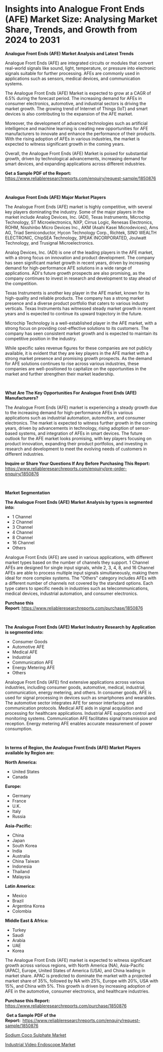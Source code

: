 <p><h1>Insights into Analogue Front Ends (AFE) Market Size: Analysing Market Share, Trends, and Growth from 2024 to 2031</h1></p><p><strong>Analogue Front Ends (AFE) Market Analysis and Latest Trends</strong></p>
<p><p>Analogue Front Ends (AFE) are integrated circuits or modules that convert real-world signals like sound, light, temperature, or pressure into electronic signals suitable for further processing. AFEs are commonly used in applications such as sensors, medical devices, and communication systems.</p><p>The Analogue Front Ends (AFE) Market is expected to grow at a CAGR of 6.5% during the forecast period. The increasing demand for AFEs in consumer electronics, automotive, and industrial sectors is driving the market growth. The growing trend of Internet of Things (IoT) and smart devices is also contributing to the expansion of the AFE market.</p><p>Moreover, the development of advanced technologies such as artificial intelligence and machine learning is creating new opportunities for AFE manufacturers to innovate and enhance the performance of their products. With the rising adoption of AFEs in various industries, the market is expected to witness significant growth in the coming years.</p><p>Overall, the Analogue Front Ends (AFE) Market is poised for substantial growth, driven by technological advancements, increasing demand for smart devices, and expanding applications across different industries.</p></p>
<p><strong>Get a Sample PDF of the Report:&nbsp;</strong> <a href="https://www.reliableresearchreports.com/enquiry/request-sample/1850876">https://www.reliableresearchreports.com/enquiry/request-sample/1850876</a></p>
<p>&nbsp;</p>
<p><strong>Analogue Front Ends (AFE) Major Market Players</strong></p>
<p><p>The Analogue Front Ends (AFE) market is highly competitive, with several key players dominating the industry. Some of the major players in the market include Analog Devices, Inc. (ADI), Texas Instruments, Microchip Technology, ST Microelectronics, NXP, Cirrus Logic, Renesas Electronics, ROHM, Nisshinbo Micro Devices Inc., AKM (Asahi Kasei Microdevices), Ams AG, Triad Semiconductor, Hycon Technology Corp., Richtek, SINO WEALTH ELECTRONIC, ChipSEA Technology, 3PEAK INCORPORATED, Joulwatt Technology, and Trusignal Microelectronics.</p><p>Analog Devices, Inc. (ADI) is one of the leading players in the AFE market, with a strong focus on innovation and product development. The company has seen significant market growth in recent years, driven by increasing demand for high-performance AFE solutions in a wide range of applications. ADI's future growth prospects are also promising, as the company continues to invest in research and development to stay ahead of the competition.</p><p>Texas Instruments is another key player in the AFE market, known for its high-quality and reliable products. The company has a strong market presence and a diverse product portfolio that caters to various industry verticals. Texas Instruments has witnessed steady market growth in recent years and is expected to continue its upward trajectory in the future.</p><p>Microchip Technology is a well-established player in the AFE market, with a strong focus on providing cost-effective solutions to its customers. The company has seen consistent market growth and is expected to maintain its competitive position in the industry.</p><p>While specific sales revenue figures for these companies are not publicly available, it is evident that they are key players in the AFE market with a strong market presence and promising growth prospects. As the demand for AFE solutions continues to rise across various industries, these companies are well-positioned to capitalize on the opportunities in the market and further strengthen their market leadership.</p></p>
<p>&nbsp;</p>
<p><strong>What Are The Key Opportunities For Analogue Front Ends (AFE) Manufacturers?</strong></p>
<p><p>The Analogue Front Ends (AFE) market is experiencing a steady growth due to the increasing demand for high-performance AFEs in various applications such as industrial automation, automotive, and consumer electronics. The market is expected to witness further growth in the coming years, driven by advancements in technology, rising adoption of sensor-based systems, and integration of AFEs in smart devices. The future outlook for the AFE market looks promising, with key players focusing on product innovation, expanding their product portfolios, and investing in research and development to meet the evolving needs of customers in different industries.</p></p>
<p><strong>Inquire or Share Your Questions If Any Before Purchasing This Report:</strong> <a href="https://www.reliableresearchreports.com/enquiry/pre-order-enquiry/1850876">https://www.reliableresearchreports.com/enquiry/pre-order-enquiry/1850876</a></p>
<p>&nbsp;</p>
<p><strong>Market Segmentation</strong></p>
<p><strong>The Analogue Front Ends (AFE) Market Analysis by types is segmented into:</strong></p>
<p><ul><li>1 Channel</li><li>2 Channel</li><li>3 Channel</li><li>4 Channel</li><li>8 Channel</li><li>16 Channel</li><li>Others</li></ul></p>
<p><p>Analogue Front Ends (AFE) are used in various applications, with different market types based on the number of channels they support. 1 Channel AFEs are designed for single input signals, while 2, 3, 4, 8, and 16 Channel AFEs are able to process multiple input signals simultaneously, making them ideal for more complex systems. The "Others" category includes AFEs with a different number of channels not covered by the standard options. Each type caters to specific needs in industries such as telecommunications, medical devices, industrial automation, and consumer electronics.</p></p>
<p><strong>Purchase this Report:&nbsp;</strong><a href="https://www.reliableresearchreports.com/purchase/1850876">https://www.reliableresearchreports.com/purchase/1850876</a></p>
<p>&nbsp;</p>
<p><strong>The Analogue Front Ends (AFE) Market Industry Research by Application is segmented into:</strong></p>
<p><ul><li>Consumer Goods</li><li>Automotive AFE</li><li>Medical AFE</li><li>Industrial</li><li>Communication AFE</li><li>Energy Metering AFE</li><li>Others</li></ul></p>
<p><p>Analogue Front Ends (AFE) find extensive applications across various industries, including consumer goods, automotive, medical, industrial, communication, energy metering, and others. In consumer goods, AFE is used for signal processing in devices such as smartphones and wearables. The automotive sector integrates AFE for sensor interfacing and communication protocols. Medical AFE aids in signal acquisition and processing for healthcare applications. Industrial AFE supports control and monitoring systems. Communication AFE facilitates signal transmission and reception. Energy metering AFE enables accurate measurement of power consumption.</p></p>
<p>&nbsp;</p>
<p><strong>In terms of Region, the Analogue Front Ends (AFE) Market Players available by Region are:</strong></p>
<p>
    <p> <strong> North America: </strong>
        <ul>
            <li>United States</li>
            <li>Canada</li>
        </ul>
        </p> 
    <p> <strong> Europe: </strong>
        <ul>
            <li>Germany</li>
            <li>France</li>
            <li>U.K.</li>
            <li>Italy</li>
            <li>Russia</li>
        </ul>
        </p> 
    <p> <strong> Asia-Pacific: </strong>
        <ul>
            <li>China</li>
            <li>Japan</li>
            <li>South Korea</li>
            <li>India</li>
            <li>Australia</li>
            <li>China Taiwan</li>
            <li>Indonesia</li>
            <li>Thailand</li>
            <li>Malaysia</li>
        </ul>
        </p> 
    <p> <strong> Latin America: </strong>
        <ul>
            <li>Mexico</li>
            <li>Brazil</li>
            <li>Argentina Korea</li>
            <li>Colombia</li>
        </ul>
        </p> 
    <p> <strong> Middle East & Africa: </strong>
        <ul>
            <li>Turkey</li>
            <li>Saudi</li>
            <li>Arabia</li>
            <li>UAE</li>
            <li>Korea</li>
        </ul>
    </p>
    </p>
<p><p>The Analogue Front Ends (AFE) market is expected to witness significant growth across various regions, with North America (NA), Asia-Pacific (APAC), Europe, United States of America (USA), and China leading in market share. APAC is predicted to dominate the market with a projected market share of 35%, followed by NA with 25%, Europe with 20%, USA with 15%, and China with 5%. This growth is driven by increasing adoption of AFE in the automotive, consumer electronics, and healthcare industries.</p></p>
<p><strong>Purchase this Report: </strong><a href="https://www.reliableresearchreports.com/purchase/1850876">https://www.reliableresearchreports.com/purchase/1850876</a></p>
<p>&nbsp;<strong>Get a Sample PDF of the Report:&nbsp;&nbsp;</strong><a href="https://www.reliableresearchreports.com/enquiry/request-sample/1850876">https://www.reliableresearchreports.com/enquiry/request-sample/1850876</a></p>
<p><strong></strong></p>
<p><p><a href="https://three-jumbo-f6d.notion.site/Sodium-Coco-Sulphate-Market-Furnish-Information-about-Market-Size-Market-Share-Market-Dynamics-an-27fe81e5ffda406da32955e3d04268a5">Sodium Coco Sulphate Market</a></p><p><a href="https://view.publitas.com/reportprime-1/industrial-video-endoscope-market-research-report-forecasted-for-period-from-2024-2031-by-market-type-market-application-and-region/">Industrial Video Endoscope Market</a></p></p>
